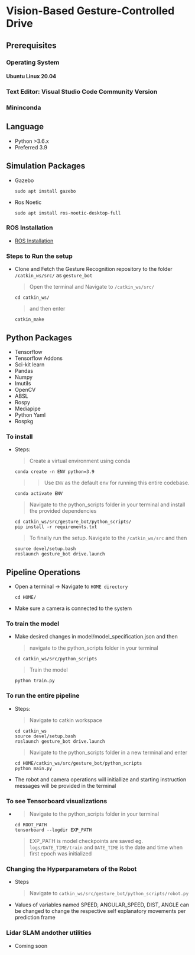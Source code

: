 
# Vision-Based Gesture-Controlled Drive

## Prerequisites

### Operating System

#### Ubuntu Linux 20.04

### Text Editor: Visual Studio Code Community Version

### Mininconda

## Language

* Python >3.6.x
* Preferred 3.9

## Simulation Packages

* Gazebo

      sudo apt install gazebo

* Ros Noetic

      sudo apt install ros-noetic-desktop-full


### ROS Installation

* <a href="http://wiki.ros.org/noetic/Installation/Ubuntu">ROS Installation</a>

### Steps to Run the setup

* Clone and Fetch the Gesture Recognition repository to the folder ```/catkin_ws/src/``` as ```gesture_bot```
    > Open the terminal and Navigate to ```/catkin_ws/src/``` 

      cd catkin_ws/
    > and then enter

      catkin_make

## Python Packages

* Tensorflow
* Tensorflow Addons
* Sci-kit learn
* Pandas
* Numpy
* Imutils
* OpenCV
* ABSL
* Rospy
* Mediapipe
* Python Yaml
* Rospkg

### To install

* Steps:
    > Create a virtual environment using conda

      conda create -n ENV python=3.9
    >> Use ```ENV``` as the default env for running this entire codebase.

      conda activate ENV

    > Navigate to the python_scripts folder in your terminal and install the provided dependencies

      cd catkin_ws/src/gesture_bot/python_scripts/
      pip install -r requirements.txt

    > To finally run the setup. Navigate to the ```/catkin_ws/src``` and then

      source devel/setup.bash
      roslaunch gesture_bot drive.launch

## Pipeline Operations

* Open a terminal -> Navigate to ```HOME directory```

      cd HOME/

* Make sure a camera is connected to the system

### To train the model

* Make desired changes in model/model_specification.json and then

    > navigate to the python_scripts folder in your terminal

      cd catkin_ws/src/python_scripts
    > Train the model

      python train.py

### To run the entire pipeline

* Steps:
    > Navigate to catkin workspace

      cd catkin_ws
      source devel/setup.bash
      roslaunch gesture_bot drive.launch

    > Navigate to the python_scripts folder in a new terminal and enter

      cd HOME/catkin_ws/src/gesture_bot/python_scripts
      python main.py

* The robot and camera operations will initiallize and starting instruction messages will be provided in the terminal

### To see Tensorboard visualizations

*
    > Navigate to the python_scripts folder in your terminal

      cd ROOT_PATH 
      tensorboard --logdir EXP_PATH 
    > EXP_PATH is model checkpoints are saved eg. ```logs/DATE_TIME/train``` and ```DATE_TIME``` is the date and time when first epoch was initialized

### Changing the Hyperparameters of the Robot

* Steps
    > Navigate to ```catkin_ws/src/gesture_bot/python_scripts/robot.py```

* Values of variables named SPEED, ANGULAR_SPEED, DIST, ANGLE can be changed to change the respective self explanatory movements per prediction frame

### Lidar SLAM andother utilities

* Coming soon
